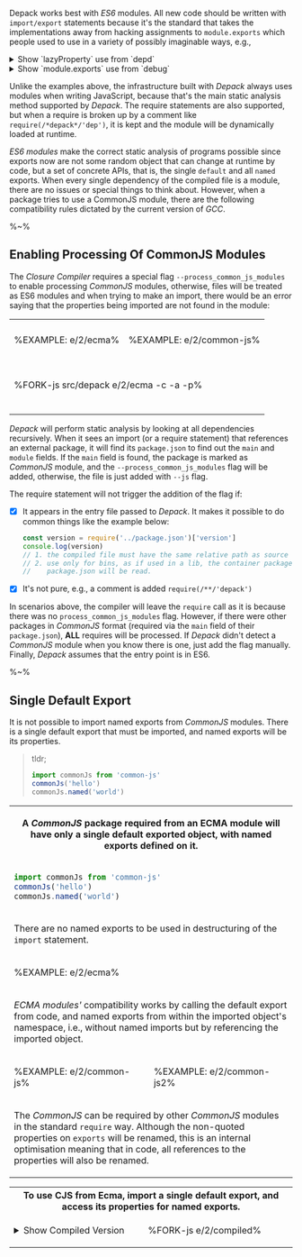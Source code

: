 Depack works best with _ES6_ modules. All new code should be written with `import/export` statements because it's the standard that takes the implementations away from hacking assignments to `module.exports` which people used to use in a variety of possibly imaginable ways, e.g.,

<details>
<summary><md2html>Show `lazyProperty` use from `depd`</md2html></summary>

```js
lazyProperty(module.exports, 'eventListenerCount', function eventListenerCount () {
  return EventEmitter.listenerCount || require('./event-listener-count')
})

/**
 * Define a lazy property.
 */

function lazyProperty (obj, prop, getter) {
  function get () {
    var val = getter()

    Object.defineProperty(obj, prop, {
      configurable: true,
      enumerable: true,
      value: val
    })

    return val
  }

  Object.defineProperty(obj, prop, {
    configurable: true,
    enumerable: true,
    get: get
  })
}
```
</summary>
</details>

<details>
<summary><md2html>Show `module.exports` use from `debug`</md2html></summary>

```js
module.exports = require('./common')(exports);

const {formatters} = module.exports;
```
</summary>
</details>

<!-- No offense to the authors of this code, maybe it was fine before the modules were here.  -->
Unlike the examples above, the infrastructure built with _Depack_ always uses modules when writing JavaScript, because that's the main static analysis method supported by _Depack_. The require statements are also supported, but when a require is broken up by a comment like `require(/*depack*/'dep')`, it is kept and the module will be dynamically loaded at runtime.

_ES6 modules_ make the correct static analysis of programs possible since exports now are not some random object that can change at runtime by code, but a set of concrete APIs, that is, the single `default` and all `named` exports. When every single dependency of the compiled file is a module, there are no issues or special things to think about. However, when a package tries to use a CommonJS module, there are the following compatibility rules dictated by the current version of _GCC_.

%~%

## Enabling Processing Of CommonJS Modules

The _Closure Compiler_ requires a special flag `--process_common_js_modules` to enable processing _CommonJS_ modules, otherwise, files will be treated as ES6 modules and when trying to make an import, there would be an error saying that the properties being imported are not found in the module:

<table>
<tr><th colspan="2"></th></tr>
<!-- block-start -->
<tr><td>

%EXAMPLE: e/2/ecma%
</td><td>

%EXAMPLE: e/2/common-js%
</td></tr>
<tr><td  colspan="2"><md2html>


</md2html></td></tr>
<!-- /block-end -->
<!-- block-start -->
<tr><td colspan="2">

%FORK-js src/depack e/2/ecma -c -a -p%
</td></tr>
<tr><td colspan="2"><md2html>


</md2html></td></tr>
<!-- /block-end -->
</table>

_Depack_ will perform static analysis by looking at all dependencies recursively. When it sees an import (or a require statement) that references an external package, it will find its `package.json` to find out the `main` and `module` fields. If the `main` field is found, the package is marked as _CommonJS_ module, and the `--process_common_js_modules` flag will be added, otherwise, the file is just added with `--js` flag.

<!-- Having a `require` statement in the source code on its own does not trigger the addition of the flag, so that packages can be imported dynamically with `require` if that is what is required. This can be used, for example, to get the current version of the package: -->
The require statement will not trigger the addition of the flag if:

- [x] It appears in the entry file passed to _Depack_. It makes it possible to do common things like the example below:
    ```js
    const version = require('../package.json')['version']
    console.log(version)
    // 1. the compiled file must have the same relative path as source
    // 2. use only for bins, as if used in a lib, the container package's
    //    package.json will be read.
    ```
- [x] It's not pure, e.g., a comment is added `require(/**/'depack')`

In scenarios above, the compiler will leave the `require` call as it is because there was no `process_common_js_modules` flag. However, if there were other packages in _CommonJS_ format (required via the `main` field of their `package.json`), **ALL** requires will be processed. If _Depack_ didn't detect a _CommonJS_ module when you know there is one, just add the flag manually. Finally, _Depack_ assumes that the entry point is in ES6.

%~%

## Single Default Export

It is not possible to import named exports from _CommonJS_ modules. There is a single default export that must be imported, and named exports will be its properties.

> tldr;
>    ```js
>    import commonJs from 'common-js'
>    commonJs('hello')
>    commonJs.named('world')
>    ```

<table>
<tr><th colspan="2"><md2html>

A _CommonJS_ package required from an ECMA module will have only a single default exported object, with named exports defined on it.
</md2html>
</th></tr>
<!-- block-start -->
<tr><td colspan="2">

```js
import commonJs from 'common-js'
commonJs('hello')
commonJs.named('world')
```
</td></tr>
<tr><td colspan="2"><md2html>

There are no named exports to be used in destructuring of the `import` statement.
</md2html></td></tr>
<!-- /block-end -->
<!-- block-start -->
<tr><td colspan="2">

%EXAMPLE: e/2/ecma%
</td></tr>
<tr><td colspan="2"><md2html>

_ECMA modules'_ compatibility works by calling the default export from code, and named exports from within the imported object's namespace, i.e., without named imports but by referencing the imported object.

</md2html></td></tr>
<!-- /block-end -->

<!-- block-start -->
<tr><td>

%EXAMPLE: e/2/common-js%
</td><td>

%EXAMPLE: e/2/common-js2%
</td></tr>
<tr><td colspan="2"><md2html>

The _CommonJS_ can be required by other _CommonJS_ modules in the standard `require` way. Although the non-quoted properties on `exports` will be renamed, this is an internal optimisation meaning that in code, all references to the properties will also be renamed.
</md2html></td></tr>
<!-- /block-end -->
</table>


<!-- Yes it's crazy. Yes you know what you're doing when importing a package. But thank the _Node.JS_ authors for making this decision. I don't know how you are going to program now, because programming involves using IDE for hints, and then testing before the actual build process, and these 2 things are not satisfied, by either _VSCode_ which does not show hints for `commonJs.default` and `commonJs.default.named`, or _Babel_ which is usually setup for testing. -->

<table>
<tr><th colspan="2">
To use CJS from Ecma, import a single default export, and access its properties for named exports.
<!-- Default importing of CommonJS module works by assigning the default export to the default import and named exports as its properties. -->
</th></tr>
<!-- block-start -->
<tr><td>

<details>
<summary>Show Compiled Version</summary>

%FORK-js src/depack e/2/ecma -a -c --process_common_js_modules -p%
</details>
</td>
<td>

%FORK-js e/2/compiled%
</td></tr>
</table>


<!-- There are a number of things to look out for when compiling a _Node.JS_ program. -->

<!-- #### Do not output to `ECMA2018`

If the language out set to `ECMA2018`, the output will be hardly optimised, meaning that the source code of all `package.json` files will be present making the file size of the bundle very large. [Google says](https://groups.google.com/forum/#!topic/closure-compiler-discuss/Ogysep0oJN4): _This is working as expected. We haven't implemented any typechecking or code size optimizations for ES2018 yet._ Therefore, use *`-O 2017`* to produce the output of acceptable size without unnecessary rubbish in it. -->

<!-- ~~**Patch Closure Compiler For Correct `ECMA2017`**~

~~When the language out set to `ECMA2017` or `ECMA2016`, there is a bug with destructuring in `filter`, `map` and other array operations which produces incorrect code. E.g., `[{ entry: true }, { }].filter(({ entry}) => entry).map(({ entry }) => { ...entry, mapped: true })` will not work. This is rather unfortunate because destructuring is an essential language feature, and compiling for `ES2017` is the only alternative to `ES2018` which produces gigantic output. This bug [has been fixed](https://github.com/google/closure-compiler/commit/877e304fe69498189300238fedc6531b7d9bd126) but the patch has not been released, therefore you must compile the master branch closure compiler yourself and use `GOOGLE_CLOSURE_COMPILER` environment variable to set the compiler path. Hopefully, with the next release (after *`v20190121`*) the fix will be available.~~ -->